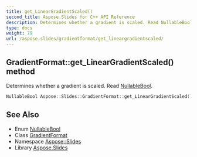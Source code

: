 ```yaml
---
title: get_LinearGradientScaled()
second_title: Aspose.Slides for C++ API Reference
description: Determines whether a gradient is scaled. Read NullableBool.
type: docs
weight: 79
url: /aspose.slides/gradientformat/get_lineargradientscaled/
---
```

## GradientFormat::get_LinearGradientScaled() method


Determines whether a gradient is scaled. Read [NullableBool](../../nullablebool/).

```cpp
NullableBool Aspose::Slides::GradientFormat::get_LinearGradientScaled() override
```

## See Also

* Enum [NullableBool](../../nullablebool/)
* Class [GradientFormat](../)
* Namespace [Aspose::Slides](../../)
* Library [Aspose.Slides](../../../)